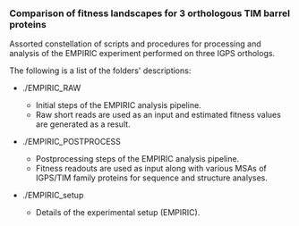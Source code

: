 ### Comparison of fitness landscapes for 3 orthologous TIM barrel proteins

Assorted constellation of scripts and procedures for processing and analysis of the EMPIRIC experiment performed on three IGPS orthologs. 


The following is a list of the folders' descriptions:

- ./EMPIRIC_RAW
    * Initial steps of the EMPIRIC analysis pipeline. 
	* Raw short reads are used as an input and estimated fitness values are generated as a result.

- ./EMPIRIC_POSTPROCESS 
    * Postprocessing steps of the EMPIRIC analysis pipeline. 
	* Fitness readouts are used as input along with various MSAs of IGPS/TIM family proteins for sequence and structure analyses.


- ./EMPIRIC_setup
	* Details of the experimental setup (EMPIRIC).















